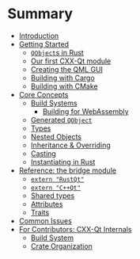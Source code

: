 <!--
SPDX-FileCopyrightText: 2021 Klarälvdalens Datakonsult AB, a KDAB Group company <info@kdab.com>
SPDX-FileContributor: Andrew Hayzen <andrew.hayzen@kdab.com>

SPDX-License-Identifier: MIT OR Apache-2.0
-->

# Summary

- [Introduction](./index.md)
- [Getting Started](./getting-started/index.md)
  - [`QObject`s in Rust](./getting-started/1-qobjects-in-rust.md)
  - [Our first CXX-Qt module](./getting-started/2-our-first-cxx-qt-module.md)
  - [Creating the QML GUI](./getting-started/3-qml-gui.md)
  - [Building with Cargo](./getting-started/4-cargo-executable.md)
  - [Building with CMake](./getting-started/5-cmake-integration.md)
- [Core Concepts](./concepts/index.md)
  - [Build Systems](./concepts/build_systems.md)
    - [Building for WebAssembly](./concepts/wasm-builds.md)
  - [Generated `QObject`](./concepts/generated_qobject.md)
  - [Types](./concepts/types.md)
  - [Nested Objects](./concepts/nested_objects.md)
  - [Inheritance & Overriding](./concepts/inheritance.md)
  - [Casting](./concepts/casting.md)
  - [Instantiating in Rust](./concepts/instantiating_in_rust.md)
- [Reference: the bridge module](./bridge/index.md)
  - [`extern "RustQt"`](./bridge/extern_rustqt.md)
  - [`extern "C++Qt"`](./bridge/extern_cppqt.md)
  - [Shared types](./bridge/shared_types.md)
  - [Attributes](./bridge/attributes.md)
  - [Traits](./bridge/traits.md)
- [Common Issues](./common-issues.md)
- [For Contributors: CXX-Qt Internals](./internals/index.md)
  - [Build System](./internals/build-system.md)
  - [Crate Organization](./internals/crate-organization.md)
